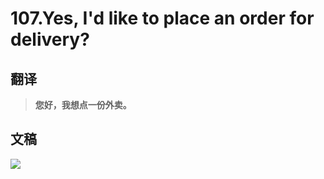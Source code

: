 # 107.Yes, I'd like to place an order for delivery?

## 翻译

> **您好，我想点一份外卖。**

## 文稿

![](https://cdn.jsdelivr.net/gh/imtianx/speaking180/img/107.jpg)

